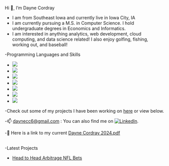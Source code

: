 Hi 👋, I’m Dayne Cordray
- I am from Southeast Iowa and currently live in Iowa City, IA
- I am currently pursuing a M.S. in Computer Science. I hold undergraduate degrees in Economics and Informatics.
- I am interested in anything analytics, web development, cloud computing, and data science related! I also enjoy golfing, fishing, working out, and baseball!

-Programming Languages and Skills
  - ![](https://img.shields.io/badge/Tools-Excel-informational?style=flat&logo=<LOGO_NAME>&logoColor=white&color=2bbc8a)
  - ![](https://img.shields.io/badge/Tools-AWS-informational?style=flat&logo=<LOGO_NAME>&logoColor=white&color=2bbc8a)
  - ![](https://img.shields.io/badge/Tools-Stata-informational?style=flat&logo=<LOGO_NAME>&logoColor=white&color=2bbc8a)
  - ![](https://img.shields.io/badge/Code-Python-informational?style=flat&logo=<LOGO_NAME>&logoColor=white&color=2bbc8a)
  - ![](https://img.shields.io/badge/Code-SQL-informational?style=flat&logo=<LOGO_NAME>&logoColor=white&color=2bbc8a)
  - ![](https://img.shields.io/badge/Code-HTML-informational?style=flat&logo=<LOGO_NAME>&logoColor=white&color=2bbc8a)
  - ![](https://img.shields.io/badge/Code-JavaScript-informational?style=flat&logo=<LOGO_NAME>&logoColor=white&color=2bbc8a)

-Check out some of my projects I have been working on [here](https://github.com/daynecc6?tab=repositories) or view below.

-📫 daynecc6@gmail.com : You can also find me on [![LinkedIn][1.1]][1].


-📄 Here is a link to my current [Dayne Cordray  2024.pdf](https://github.com/Daynecc6/Daynecc6/blob/main/Dayne_Cordray_2024.pdf)
<!-- Icons -->
[1.2]: http://i.imgur.com/wWzX9uB.png (twitter icon without padding)
[1.1]: https://raw.githubusercontent.com/MartinHeinz/MartinHeinz/master/linkedin-3-16.png (LinkedIn icon without padding)

[1]: www.linkedin.com/in/dayne-cordray
<br/>
-Latest Projects
- [Head to Head Arbitrage NFL Bets](https://github.com/daynecc6/Head-to-Head-Arbitrage-NFL-Bets)


